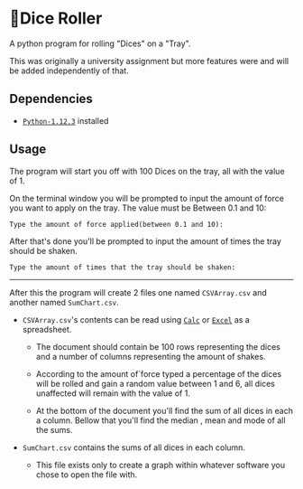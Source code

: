 # 🎲Dice Roller 
 
 A python program for rolling "Dices" on a "Tray".

 This was originally a university assignment but more features were and will be added independently of that.

 ## Dependencies

  - [`Python-1.12.3`](https://www.python.org/downloads/) installed

## Usage

The program will start you off with 100 Dices on the tray, all with the value of 1.

On the terminal window you will be prompted to input the amount of force you want to apply on the tray. The value must be Between 0.1 and 10:

    Type the amount of force applied(between 0.1 and 10):

After that's done you'll be prompted to input the amount of times the tray should be shaken.

    Type the amount of times that the tray should be shaken:

<hr>

After this the program will create 2 files one named `CSVArray.csv` and another named `SumChart.csv`.

- `CSVArray.csv`'s contents can be read using [`Calc`](https://www.libreoffice.org/discover/calc/) or [`Excel`](https://www.microsoft.com/en-us/microsoft-365/excel) as a spreadsheet.
  
  - The document should contain be 100 rows representing the dices and a number of columns representing the amount of shakes. 

  - According to the amount of`force typed a percentage of the dices will be rolled and gain a random value between 1 and 6, all dices unaffected will remain with the value of 1.

  - At the bottom of the document you'll find the sum of all dices in each a column. Bellow that you'll find the median , mean and mode of all  the sums.

- `SumChart.csv` contains the sums of all dices in each column.
  - This file exists only to create a graph within whatever software you chose to open the file with.